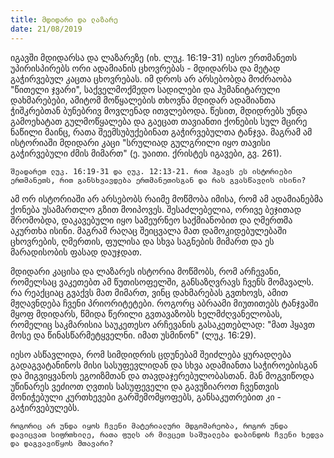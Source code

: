 ```yaml
---
title: მდიდარი და ლაზარე
date: 21/08/2019
---
```


იგავში მდიდარსა და ლაზარეზე (იხ. ლუკ. 16:19-31) იესო ერთმანეთს უპირისპირებს ორი ადამიანის ცხოვრებას - მდიდარსა და მეტად გაჭირვებულ კაცთა ცხოვრებას. იმ დროს არ არსებობდა მოძრაობა "წითელი ჯვარი", საქველმოქმედო სადილები და ჰუმანიტარული დახმარებები, ამიტომ მოწყალების თხოვნა მდიდარ ადამიანთა ჭიშკრებთან ბუნებრივ მოვლენად ითვლებოდა. წესით, მდიდრებს უნდა გამოეხატათ გულმოწყალება და გაეცათ თავიანთი ქონების სულ მცირე ნაწილი მაინც, რათა შეემსუბუქებინათ გაჭირვებულთა ტანჯვა. მაგრამ ამ ისტორიაში მდიდარი კაცი "სრულიად გულგრილი იყო თავისი გაჭირვებული ძმის მიმართ" (ე. უაითი. ქრისტეს იგავები, გვ. 261).

`შეადარეთ ლუკ. 16:19-31 და ლუკ. 12:13-21. რით ჰგავს ეს ისტორიები ერთმანეთს, რით განსხვავდება ერთმანეთისგან და რას გვასწავლის ისინი?`

ამ ორ ისტორიაში არ არსებობს რაიმე მოწმობა იმისა, რომ ამ ადამიანებმა ქონება უსამართლო გზით მოიპოვეს. შესაძლებელია, ორივე ბეჯითად შრომობდა, დაკავებული იყო სამეურნეო საქმიანობით და ღმერთმა აკურთხა ისინი. მაგრამ რაღაც შეიცვალა მათ დამოკიდებულებაში ცხოვრების, ღმერთის, ფულისა და სხვა საგნების მიმართ და ეს მარადისობის ფასად დაუჯდათ.

მდიდარი კაცისა და ლაზარეს ისტორია მოწმობს, რომ არჩევანი, რომელსაც ვაკეთებთ ამ წუთისოფელში, განსაზღვრავს ჩვენს მომავალს. რა რეაქციაც გვაქვს მათ მიმართ, ვინც დახმარებას გვთხოვს, ამით მჟღავნდება ჩვენი პრიორიტეტები. როგორც აბრაამი მიუთითებს ტანჯვაში მყოფ მდიდარს, წმიდა წერილი გვთავაზობს ხელმძღვანელობას, რომელიც საკმარისია საუკეთესო არჩევანის გასაკეთებლად: "მათ ჰყავთ მოსე და წინასწარმეტყველნი. იმათ უსმინონ" (ლუკ. 16:29).

იესო ასწავლიდა, რომ სიმდიდრის ცდუნებამ შეიძლება ყურადღება გადაგვატანინოს მისი სასუფევლიდან და სხვა ადამიანთა საჭიროებისგან და მიგვიყვანოს ეგოიზმთან და თავდაჯერებულობასთან. მან მოგვიწოდა უწინარეს ვეძიოთ ღვთის სასუფეველი და გავუზიაროთ ჩვენთვის მონიჭებული კურთხევები გარშემომყოფებს, განსაკუთრებით კი  - გაჭირვებულებს.

`როგორიც არ უნდა იყოს ჩვენი მატერიალური მდგომარეობა, როგორ უნდა დავიცვათ სიფრთხილე, რათა ფულს არ მივცეთ საშუალება დაბინდოს ჩვენი ხედვა და დაგვავიწყოს მთავარი?`
